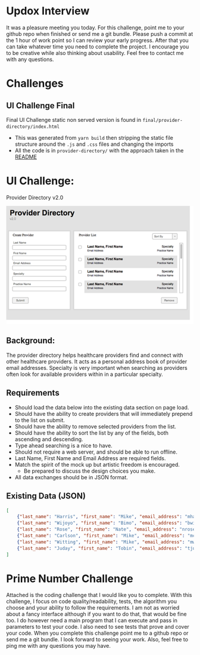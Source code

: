 # Updox Interview

It was a pleasure meeting you today.  For this challenge, point me to your github repo when finished or send me a git bundle.  Please push a commit at the 1 hour of work point so I can review your early progress.  After that you can take whatever time you need to complete the project.  I encourage you to be creative while also thinking about usability. Feel free to contact me with any questions.

# Challenges

## UI Challenge Final

Final UI Challenge static non served version is found in `final/provider-directory/index.html`
- This was generated from `yarn build` then stripping the static file structure around the `.js` and `.css` files and changing the imports
- All the code is in `provider-directory/` with the approach taken in the [README](provider-directory/)

# UI Challenge:

Provider Directory v2.0

![Provider Directory v2.0](provider-directory.png)

## Background:

The provider directory helps healthcare providers find and connect with other healthcare providers.  It acts as a personal address book of provider email addresses.  Specialty is very important when searching as providers often look for available providers within in a particular specialty.
 
 
## Requirements
 
- Should load the data below into the existing data section on page load.
- Should have the ability to create providers that will immediately prepend to the list on submit.
- Should have the ability to remove selected providers from the list.
- Should have the ability to sort the list by any of the fields, both ascending and descending.
- Type ahead searching is a nice to have.
- Should not require a web server, and should be able to run offline.
- Last Name, First Name and Email Address are required fields.
- Match the spirit of the mock up but artistic freedom is encouraged.
    - Be prepared to discuss the design choices you make.
- All data exchanges should be in JSON format.
    
## Existing Data (JSON)

```json
[
    {"last_name": "Harris", "first_name": "Mike", "email_address": "mharris@updox.com", "specialty": "Pediatrics", "practice_name": "Harris Pediatrics"},
    {"last_name": "Wijoyo", "first_name": "Bimo", "email_address": "bwijoyo@updox.com", "specialty": "Podiatry", "practice_name": "Wijoyo Podiatry"},
    {"last_name": "Rose", "first_name": "Nate", "email_address": "nrose@updox.com", "specialty": "Surgery", "practice_name": "Rose Cutters"},
    {"last_name": "Carlson", "first_name": "Mike", "email_address": "mcarlson@updox.com", "specialty": "Orthopedics", "practice_name": "Carlson Orthopedics"},
    {"last_name": "Witting", "first_name": "Mike", "email_address": "mwitting@updox.com", "specialty": "Pediatrics", "practice_name": "Witting’s Well Kids Pediatrics"},
    {"last_name": "Juday", "first_name": "Tobin", "email_address": "tjuday@updox.com", "specialty": "General Medicine", "practice_name": "Juday Family Practice"}
]
```
 
# Prime Number Challenge

Attached is the coding challenge that I would like you to complete.  With this challenge, I focus on code quality/readability, tests, the algorithm you choose and your ability to follow the requirements.  I am not as worried about a fancy interface although if you want to do that, that would be fine too.  I do however need a main program that I can execute and pass in parameters to test your code.  I also need to see tests that prove and cover your code.  When you complete this challenge point me to a github repo or send me a git bundle.  I look forward to seeing your work.  Also, feel free to ping me with any questions you may have. 
